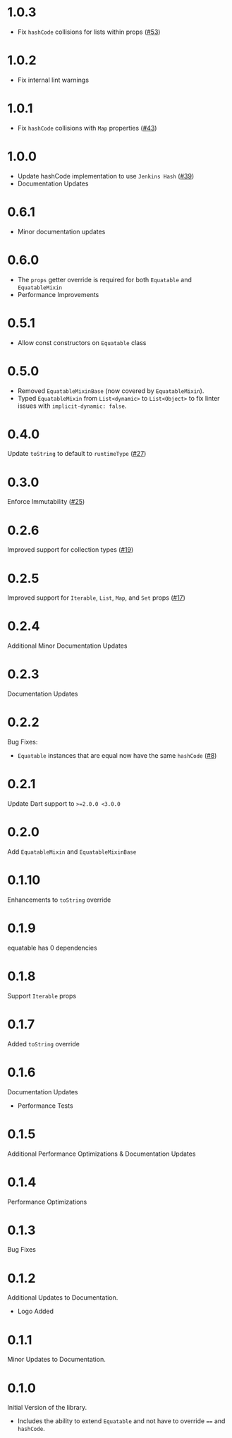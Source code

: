 # 1.0.3

- Fix `hashCode` collisions for lists within props ([#53](https://github.com/felangel/equatable/pull/53))

# 1.0.2

- Fix internal lint warnings

# 1.0.1

- Fix `hashCode` collisions with `Map` properties ([#43](https://github.com/felangel/equatable/issues/43))

# 1.0.0

- Update hashCode implementation to use `Jenkins Hash` ([#39](https://github.com/felangel/equatable/issues/39))
- Documentation Updates

# 0.6.1

- Minor documentation updates

# 0.6.0

- The `props` getter override is required for both `Equatable` and `EquatableMixin`
- Performance Improvements

# 0.5.1

- Allow const constructors on `Equatable` class

# 0.5.0

- Removed `EquatableMixinBase` (now covered by `EquatableMixin`).
- Typed `EquatableMixin` from `List<dynamic>` to `List<Object>` to fix linter
  issues with `implicit-dynamic: false`.

# 0.4.0

Update `toString` to default to `runtimeType` ([#27](https://github.com/felangel/equatable/issues/27))

# 0.3.0

Enforce Immutability ([#25](https://github.com/felangel/equatable/issues/25))

# 0.2.6

Improved support for collection types ([#19](https://github.com/felangel/equatable/issues/19))

# 0.2.5

Improved support for `Iterable`, `List`, `Map`, and `Set` props ([#17](https://github.com/felangel/equatable/issues/17))

# 0.2.4

Additional Minor Documentation Updates

# 0.2.3

Documentation Updates

# 0.2.2

Bug Fixes:

- `Equatable` instances that are equal now have the same `hashCode` ([#8](https://github.com/felangel/equatable/issues/8))

# 0.2.1

Update Dart support to `>=2.0.0 <3.0.0`

# 0.2.0

Add `EquatableMixin` and `EquatableMixinBase`

# 0.1.10

Enhancements to `toString` override

# 0.1.9

equatable has 0 dependencies

# 0.1.8

Support `Iterable` props

# 0.1.7

Added `toString` override

# 0.1.6

Documentation Updates

- Performance Tests

# 0.1.5

Additional Performance Optimizations & Documentation Updates

# 0.1.4

Performance Optimizations

# 0.1.3

Bug Fixes

# 0.1.2

Additional Updates to Documentation.

- Logo Added

# 0.1.1

Minor Updates to Documentation.

# 0.1.0

Initial Version of the library.

- Includes the ability to extend `Equatable` and not have to override `==` and `hashCode`.

